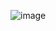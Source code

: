 ![image](https://media.discordapp.net/attachments/1349704115990695947/1349706150911676488/lv_0_20250313173000.gif?ex=67d4134e&is=67d2c1ce&hm=76aeed7ad1da7caf4a65b02bf25c45234024b8fe7c317e812a47ff8bb1dc2a01&)
